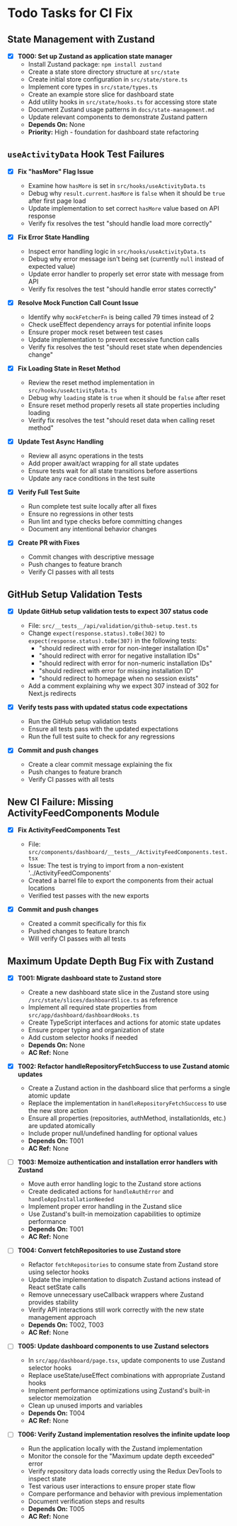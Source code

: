 # Todo Tasks for CI Fix

## State Management with Zustand

- [x] **T000: Set up Zustand as application state manager**
  - Install Zustand package: `npm install zustand`
  - Create a state store directory structure at `src/state`
  - Create initial store configuration in `src/state/store.ts`
  - Implement core types in `src/state/types.ts`
  - Create an example store slice for dashboard state
  - Add utility hooks in `src/state/hooks.ts` for accessing store state
  - Document Zustand usage patterns in `docs/state-management.md`
  - Update relevant components to demonstrate Zustand pattern
  - **Depends On:** None
  - **Priority:** High - foundation for dashboard state refactoring

## `useActivityData` Hook Test Failures

- [x] **Fix "hasMore" Flag Issue**

  - Examine how `hasMore` is set in `src/hooks/useActivityData.ts`
  - Debug why `result.current.hasMore` is `false` when it should be `true` after first page load
  - Update implementation to set correct `hasMore` value based on API response
  - Verify fix resolves the test "should handle load more correctly"

- [x] **Fix Error State Handling**

  - Inspect error handling logic in `src/hooks/useActivityData.ts`
  - Debug why error message isn't being set (currently `null` instead of expected value)
  - Update error handler to properly set error state with message from API
  - Verify fix resolves the test "should handle error states correctly"

- [x] **Resolve Mock Function Call Count Issue**

  - Identify why `mockFetcherFn` is being called 79 times instead of 2
  - Check useEffect dependency arrays for potential infinite loops
  - Ensure proper mock reset between test cases
  - Update implementation to prevent excessive function calls
  - Verify fix resolves the test "should reset state when dependencies change"

- [x] **Fix Loading State in Reset Method**

  - Review the reset method implementation in `src/hooks/useActivityData.ts`
  - Debug why `loading` state is `true` when it should be `false` after reset
  - Ensure reset method properly resets all state properties including loading
  - Verify fix resolves the test "should reset data when calling reset method"

- [x] **Update Test Async Handling**

  - Review all async operations in the tests
  - Add proper await/act wrapping for all state updates
  - Ensure tests wait for all state transitions before assertions
  - Update any race conditions in the test suite

- [x] **Verify Full Test Suite**

  - Run complete test suite locally after all fixes
  - Ensure no regressions in other tests
  - Run lint and type checks before committing changes
  - Document any intentional behavior changes

- [x] **Create PR with Fixes**
  - Commit changes with descriptive message
  - Push changes to feature branch
  - Verify CI passes with all tests

## GitHub Setup Validation Tests

- [x] **Update GitHub setup validation tests to expect 307 status code**

  - File: `src/__tests__/api/validation/github-setup.test.ts`
  - Change `expect(response.status).toBe(302)` to `expect(response.status).toBe(307)` in the following tests:
    - "should redirect with error for non-integer installation IDs"
    - "should redirect with error for negative installation IDs"
    - "should redirect with error for non-numeric installation IDs"
    - "should redirect with error for missing installation ID"
    - "should redirect to homepage when no session exists"
  - Add a comment explaining why we expect 307 instead of 302 for Next.js redirects

- [x] **Verify tests pass with updated status code expectations**

  - Run the GitHub setup validation tests
  - Ensure all tests pass with the updated expectations
  - Run the full test suite to check for any regressions

- [x] **Commit and push changes**
  - Create a clear commit message explaining the fix
  - Push changes to feature branch
  - Verify CI passes with all tests

## New CI Failure: Missing ActivityFeedComponents Module

- [x] **Fix ActivityFeedComponents Test**

  - File: `src/components/dashboard/__tests__/ActivityFeedComponents.test.tsx`
  - Issue: The test is trying to import from a non-existent '../ActivityFeedComponents'
  - Created a barrel file to export the components from their actual locations
  - Verified test passes with the new exports

- [x] **Commit and push changes**
  - Created a commit specifically for this fix
  - Pushed changes to feature branch
  - Will verify CI passes with all tests

## Maximum Update Depth Bug Fix with Zustand

- [x] **T001: Migrate dashboard state to Zustand store**

  - Create a new dashboard state slice in the Zustand store using `/src/state/slices/dashboardSlice.ts` as reference
  - Implement all required state properties from `src/app/dashboard/dashboardHooks.ts`
  - Create TypeScript interfaces and actions for atomic state updates
  - Ensure proper typing and organization of state
  - Add custom selector hooks if needed
  - **Depends On:** None
  - **AC Ref:** None

- [x] **T002: Refactor handleRepositoryFetchSuccess to use Zustand atomic updates**

  - Create a Zustand action in the dashboard slice that performs a single atomic update
  - Replace the implementation in `handleRepositoryFetchSuccess` to use the new store action
  - Ensure all properties (repositories, authMethod, installationIds, etc.) are updated atomically
  - Include proper null/undefined handling for optional values
  - **Depends On:** T001
  - **AC Ref:** None

- [ ] **T003: Memoize authentication and installation error handlers with Zustand**

  - Move auth error handling logic to the Zustand store actions
  - Create dedicated actions for `handleAuthError` and `handleAppInstallationNeeded`
  - Implement proper error handling in the Zustand slice
  - Use Zustand's built-in memoization capabilities to optimize performance
  - **Depends On:** T001
  - **AC Ref:** None

- [ ] **T004: Convert fetchRepositories to use Zustand store**

  - Refactor `fetchRepositories` to consume state from Zustand store using selector hooks
  - Update the implementation to dispatch Zustand actions instead of React setState calls
  - Remove unnecessary useCallback wrappers where Zustand provides stability
  - Verify API interactions still work correctly with the new state management approach
  - **Depends On:** T002, T003
  - **AC Ref:** None

- [ ] **T005: Update dashboard components to use Zustand selectors**

  - In `src/app/dashboard/page.tsx`, update components to use Zustand selector hooks
  - Replace useState/useEffect combinations with appropriate Zustand hooks
  - Implement performance optimizations using Zustand's built-in selector memoization
  - Clean up unused imports and variables
  - **Depends On:** T004
  - **AC Ref:** None

- [ ] **T006: Verify Zustand implementation resolves the infinite update loop**
  - Run the application locally with the Zustand implementation
  - Monitor the console for the "Maximum update depth exceeded" error
  - Verify repository data loads correctly using the Redux DevTools to inspect state
  - Test various user interactions to ensure proper state flow
  - Compare performance and behavior with previous implementation
  - Document verification steps and results
  - **Depends On:** T005
  - **AC Ref:** None
